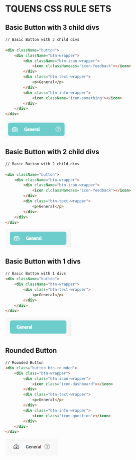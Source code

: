 # TQUENS CSS RULE SETS

## Basic Button with 3 child divs

```html
// Basic Button with 3 child divs

<div className="button">
    <div className="btn-wrapper">
        <div className="btn-icon-wrapper">
            <icon clclassNameass="icon-feedback"></icon>
        </div>
        <div class="btn-text-wrapper">
            <p>General</p>
        </div>
        <div class="btn-info-wrapper">
            <icon className="icon-something"></icon>
        </div>
    </div>
</div>
```
![Alt text](./assets/basicBtn_3divs.png)

## Basic Button with 2 child divs

```html
// Basic Button with 2 child divs

<div className="button">
    <div className="btn-wrapper">
        <div className="btn-icon-wrapper">
            <icon clclassNameass="icon-feedback"></icon>
        </div>
        <div class="btn-text-wrapper">
            <p>General</p>
        </div>
    </div>
</div>
```
![Alt text](./assets/basicBtn_2divs.png)

## Basic Button with 1 divs

```html
// Basic Button with 1 divs
<div className="button">
    <div className="btn-wrapper">
        <div class="btn-text-wrapper">
            <p>General</p>
        </div>
    </div>
</div>
```
![Alt text](./assets/basicBtn_1divs.png)

## Rounded Button

```html
// Rounded Button
<div class="button btn-rounded">
    <div class="btn-wrapper">
        <div class="btn-icon-wrapper">
            <icon class="icon-dashboard"></icon>
        </div>
        <div class="btn-text-wrapper">
            <p>General</p>
        </div>
        <div class="btn-info-wrapper">
            <icon class="icon-question"></icon>
        </div>
    </div>
</div>
```
![Alt text](./assets/roundBtn_3divs.png)
